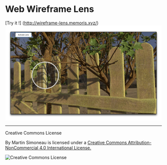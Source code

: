 # Web Wireframe Lens

[Try it !] (http://wireframe-lens.memoris.xyz/)
[![](./Poster.jpg#center)](http://wireframe-lens.memoris.xyz/)

------

Creative Commons License

By Martin Simoneau is licensed under a [Creative Commons Attribution-NonCommercial 4.0 International License.](http://creativecommons.org/licenses/by-nc/4.0/)


![Creative Commons License](https://i.creativecommons.org/l/by-nc/4.0/88x31.png)
